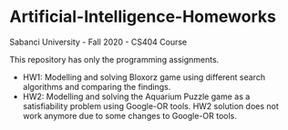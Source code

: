 # Artificial-Intelligence-Homeworks
Sabanci University - Fall 2020 - CS404 Course

This repository has only the programming assignments. 

- HW1: Modelling and solving Bloxorz game using different search algorithms and comparing the findings.
- HW2: Modelling and solving the Aquarium Puzzle game as a satisfiability problem using Google-OR tools. HW2 solution does not work anymore due to some changes to Google-OR tools.
